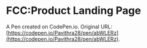# FCC:Product Landing Page

A Pen created on CodePen.io. Original URL: [https://codepen.io/Pavithra28/pen/abWLERz](https://codepen.io/Pavithra28/pen/abWLERz).


